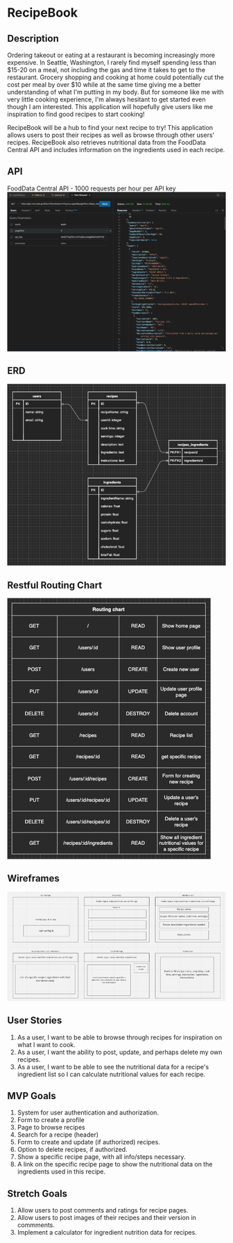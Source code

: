 # RecipeBook

## Description
Ordering takeout or eating at a restaurant is becoming increasingly more expensive. In Seattle, Washington, I rarely find myself spending less than $15-20 on a meal, not including the gas and time it takes to get to the restaurant. Grocery shopping and cooking at home could potentially cut the cost per meal by over $10 while at the same time giving me a better understanding of what I'm putting in my body. But for someone like me with very little cooking experience, I'm always hesitant to get started even though I am interested. This application will hopefully give users like me inspiration to find good recipes to start cooking!

RecipeBook will be a hub to find your next recipe to try! This application allows users to post their recipes as well as browse through other users' recipes. RecipeBook also retrieves nutritional data from the FoodData Central API and includes information on the ingredients used in each recipe.

## API
FoodData Central API - 1000 requests per hour per API key
![](imgs/p2-proof-of-concept.png)

## ERD
![](imgs/p2erd.png)

## Restful Routing Chart
![](imgs/p2route.png)


## Wireframes
![](imgs/p2wireframe.png)

## User Stories
1. As a user, I want to be able to browse through recipes for inspiration on what I want to cook.
2. As a user, I want the ability to post, update, and perhaps delete my own recipes.
3. As a user, I want to be able to see the nutritional data for a recipe's ingredient list so I can calculate nutritional values for each recipe.

## MVP Goals
1. System for user authentication and authorization. 
2. Form to create a profile 
3. Page to browse recipes 
4. Search for a recipe (header)
5. Form to create and update (if authorized) recipes.
6. Option to delete recipes, if authorized.
7. Show a specific recipe page, with all info/steps necessary.
8. A link on the specific recipe page to show the nutritional data on the ingredients used in this recipe.
 

## Stretch Goals
1. Allow users to post comments and ratings for recipe pages.
2. Allow users to post images of their recipes and their version in commments.
3. Implement a calculator for ingredient nutrition data for recipes.